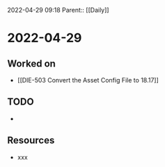 2022-04-29 09:18
Parent:: [[Daily]]

# 2022-04-29

## Worked on

- [[DIE-503 Convert the Asset Config File to 18.17]]

## TODO

- 

## Resources

- xxx
